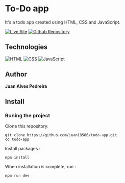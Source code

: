 # To-Do app

It's a todo app created using HTML, CSS and JavaScript.


[![Live Site](https://img.shields.io/static/v1?label=&message=Live%20Site&color=167200&style=for-the-badge)](https://juan18506.github.io/todo-app/)
[![Github Repository](https://img.shields.io/static/v1?label=&message=Github%20Repository&color=000000&style=for-the-badge&logo=github&logoColor=white)](https://github.com/juan18506/todo-app/)

## Technologies

![HTML](https://img.shields.io/static/v1?label=&message=Html&color=orange&logo=html5&logoColor=white&style=for-the-badge)
![CSS](https://img.shields.io/badge/CSS-0000ff?&style=for-the-badge&logo=css3&logoColor=white)
![JavaScript](https://img.shields.io/static/v1?label=&message=JavaScript&color=ffbe00&logo=javascript&logoColor=white&style=for-the-badge)


## Author 
**Juan Alves Pedreira**


## Install

### Runing the project

Clone this repository: 

```
git clone https://github.com/juan18506/todo-app.git
cd todo-app
```

Install packages :

```
npm install
```

When installation is complete, run :

```
npm run dev
```
